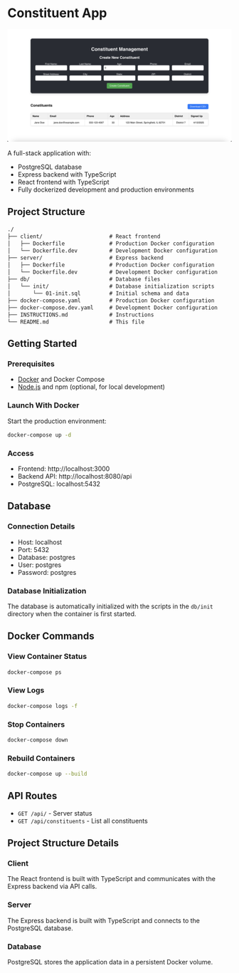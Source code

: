 # Constituent App

![App Screenshot](./app-screenshot.png)

A full-stack application with:
- PostgreSQL database
- Express backend with TypeScript
- React frontend with TypeScript
- Fully dockerized development and production environments

## Project Structure
```
./
├── client/                     # React frontend
│   ├── Dockerfile              # Production Docker configuration
│   └── Dockerfile.dev          # Development Docker configuration
├── server/                     # Express backend
│   ├── Dockerfile              # Production Docker configuration
│   └── Dockerfile.dev          # Development Docker configuration
├── db/                         # Database files
│   └── init/                   # Database initialization scripts
│       └── 01-init.sql         # Initial schema and data
├── docker-compose.yaml         # Production Docker configuration
├── docker-compose.dev.yaml     # Development Docker configuration
├── INSTRUCTIONS.md             # Instructions
└── README.md                   # This file
```

## Getting Started

### Prerequisites
- [Docker](https://www.docker.com/products/docker-desktop) and Docker Compose
- [Node.js](https://nodejs.org/) and npm (optional, for local development)

### Launch With Docker

Start the production environment:

```bash
docker-compose up -d
```

### Access

- Frontend: http://localhost:3000
- Backend API: http://localhost:8080/api
- PostgreSQL: localhost:5432

## Database

### Connection Details
- Host: localhost
- Port: 5432
- Database: postgres
- User: postgres
- Password: postgres

### Database Initialization

The database is automatically initialized with the scripts in the `db/init` directory when the container is first started.

## Docker Commands

### View Container Status
```bash
docker-compose ps
```

### View Logs
```bash
docker-compose logs -f
```

### Stop Containers
```bash
docker-compose down
```

### Rebuild Containers
```bash
docker-compose up --build
```

## API Routes

- `GET /api/` - Server status
- `GET /api/constituents` - List all constituents

## Project Structure Details

### Client
The React frontend is built with TypeScript and communicates with the Express backend via API calls.

### Server
The Express backend is built with TypeScript and connects to the PostgreSQL database.

### Database
PostgreSQL stores the application data in a persistent Docker volume.
